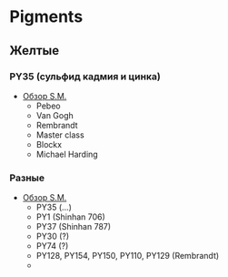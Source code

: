# Pigments

## Желтые

### PY35 (сульфид кадмия и цинка)

* [Обзор S.M.](https://www.youtube.com/watch?v=oXCv1VhlYxg)
    - Pebeo
    - Van Gogh
    - Rembrandt
    - Master class
    - Blockx
    - Michael Harding

### Разные

* [Обзор S.M.](https://www.youtube.com/watch?v=6A2miAGJ0QE)
    - PY35 (...)
    - PY1 (Shinhan 706)
    - PY37 (Shinhan 787)
    - PY30 (?)
    - PY74 (?)
    - PY128, PY154, PY150, PY110, PY129 (Rembrandt)
    - 

